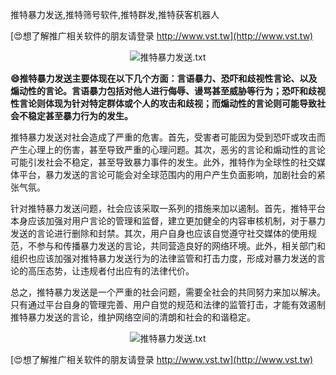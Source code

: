 推特暴力发送,推特筛号软件,推特群发,推特获客机器人

[😍想了解推广相关软件的朋友请登录 http://www.vst.tw](http://www.vst.tw)

 <center><img src="https://vst.tw/MP4/tuiguang/png/3.png" alt="推特暴力发送.txt"></center>

**😄推特暴力发送主要体现在以下几个方面：言语暴力、恐吓和歧视性言论、以及煽动性的言论。言语暴力包括对他人进行侮辱、谩骂甚至威胁等行为；恐吓和歧视性言论则体现为针对特定群体或个人的攻击和歧视；而煽动性的言论则可能导致社会不稳定甚至暴力行为的发生。**

推特暴力发送对社会造成了严重的危害。首先，受害者可能因为受到恐吓或攻击而产生心理上的伤害，甚至导致严重的心理问题。其次，恶劣的言论和煽动性的言论可能引发社会不稳定，甚至导致暴力事件的发生。此外，推特作为全球性的社交媒体平台，暴力发送的言论可能会对全球范围内的用户产生负面影响，加剧社会的紧张气氛。

针对推特暴力发送问题，社会应该采取一系列的措施来加以遏制。首先，推特平台本身应该加强对用户言论的管理和监督，建立更加健全的内容审核机制，对于暴力发送的言论进行删除和封禁。其次，用户自身也应该自觉遵守社交媒体的使用规范，不参与和传播暴力发送的言论，共同营造良好的网络环境。此外，相关部门和组织也应该加强对推特暴力发送行为的法律监管和打击力度，形成对暴力发送的言论的高压态势，让违规者付出应有的法律代价。

总之，推特暴力发送是一个严重的社会问题，需要全社会的共同努力来加以解决。只有通过平台自身的管理完善、用户自觉的规范和法律的监管打击，才能有效遏制推特暴力发送的言论，维护网络空间的清朗和社会的和谐稳定。

 <center><img src="https://vst.tw/MP4/tuiguang/png/4.png" alt="推特暴力发送.txt"></center>

[😍想了解推广相关软件的朋友请登录 http://www.vst.tw](http://www.vst.tw)



